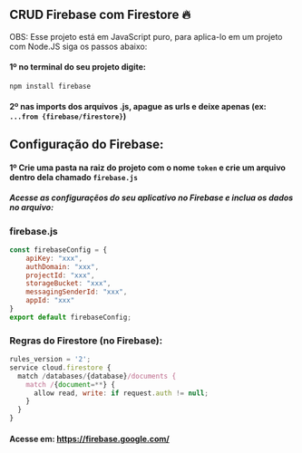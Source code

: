 ## CRUD Firebase com Firestore :fire:

OBS: Esse projeto está em JavaScript puro, para aplica-lo em um projeto com Node.JS siga os passos abaixo:

#### 1º no terminal do seu projeto digite: 

```npm
npm install firebase
```
#### 2º nas imports dos arquivos .js, apague as urls e deixe apenas (ex: ``...from {firebase/firestore}``)

## Configuração do Firebase:

#### 1º Crie uma pasta na raiz do projeto com o nome ``token`` e crie um arquivo dentro dela chamado ``firebase.js``
##### Acesse as configuraçẽos do seu aplicativo no Firebase e inclua os dados no arquivo:

### firebase.js
```js
const firebaseConfig = {
    apiKey: "xxx",
    authDomain: "xxx",
    projectId: "xxx",
    storageBucket: "xxx",
    messagingSenderId: "xxx",
    appId: "xxx"
}
export default firebaseConfig;
```

### Regras do Firestore (no Firebase):
```js
rules_version = '2';
service cloud.firestore {
  match /databases/{database}/documents {
    match /{document=**} {
      allow read, write: if request.auth != null;
    }
  }
}
```
#### Acesse em: https://firebase.google.com/
